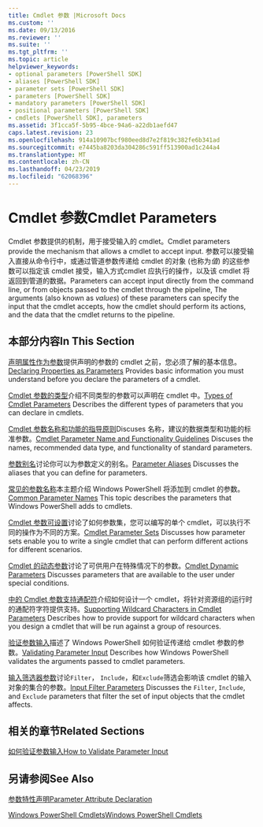 ```yaml
---
title: Cmdlet 参数 |Microsoft Docs
ms.custom: ''
ms.date: 09/13/2016
ms.reviewer: ''
ms.suite: ''
ms.tgt_pltfrm: ''
ms.topic: article
helpviewer_keywords:
- optional parameters [PowerShell SDK]
- aliases [PowerShell SDK]
- parameter sets [PowerShell SDK]
- parameters [PowerShell SDK]
- mandatory parameters [PowerShell SDK]
- positional parameters [PowerShell SDK]
- cmdlets [PowerShell SDK], parameters
ms.assetid: 3f1cca5f-5b95-4bce-94a6-a22db1aefd47
caps.latest.revision: 23
ms.openlocfilehash: 914a10907bcf980eed8d7e2f819c382fe6b341ad
ms.sourcegitcommit: e7445ba8203da304286c591ff513900ad1c244a4
ms.translationtype: MT
ms.contentlocale: zh-CN
ms.lasthandoff: 04/23/2019
ms.locfileid: "62068396"
---
```

# <a name="cmdlet-parameters"></a><span data-ttu-id="a27fd-102">Cmdlet 参数</span><span class="sxs-lookup"><span data-stu-id="a27fd-102">Cmdlet Parameters</span></span>

<span data-ttu-id="a27fd-103">Cmdlet 参数提供的机制，用于接受输入的 cmdlet。</span><span class="sxs-lookup"><span data-stu-id="a27fd-103">Cmdlet parameters provide the mechanism that allows a cmdlet to accept input.</span></span> <span data-ttu-id="a27fd-104">参数可以接受输入直接从命令行中，或通过管道参数传递给 cmdlet 的对象 (也称为*值*) 的这些参数可以指定该 cmdlet 接受，输入方式cmdlet 应执行的操作，以及该 cmdlet 将返回到管道的数据。</span><span class="sxs-lookup"><span data-stu-id="a27fd-104">Parameters can accept input directly from the command line, or from objects passed to the cmdlet through the pipeline, The arguments (also known as *values*) of these parameters can specify the input that the cmdlet accepts, how the cmdlet should perform its actions, and the data that the cmdlet returns to the pipeline.</span></span>

## <a name="in-this-section"></a><span data-ttu-id="a27fd-105">本部分内容</span><span class="sxs-lookup"><span data-stu-id="a27fd-105">In This Section</span></span>

<span data-ttu-id="a27fd-106">[声明属性作为参数](./declaring-properties-as-parameters.md)提供声明的参数的 cmdlet 之前，您必须了解的基本信息。</span><span class="sxs-lookup"><span data-stu-id="a27fd-106">[Declaring Properties as Parameters](./declaring-properties-as-parameters.md) Provides basic information you must understand before you declare the parameters of a cmdlet.</span></span>

<span data-ttu-id="a27fd-107">[Cmdlet 参数的类型](./types-of-cmdlet-parameters.md)介绍不同类型的参数可以声明在 cmdlet 中。</span><span class="sxs-lookup"><span data-stu-id="a27fd-107">[Types of Cmdlet Parameters](./types-of-cmdlet-parameters.md) Describes the different types of parameters that you can declare in cmdlets.</span></span>

<span data-ttu-id="a27fd-108">[Cmdlet 参数名称和功能的指导原则](./standard-cmdlet-parameter-names-and-types.md)Discuses 名称，建议的数据类型和功能的标准参数。</span><span class="sxs-lookup"><span data-stu-id="a27fd-108">[Cmdlet Parameter Name and Functionality Guidelines](./standard-cmdlet-parameter-names-and-types.md) Discuses the names, recommended data type, and functionality of standard parameters.</span></span>

<span data-ttu-id="a27fd-109">[参数别名](./parameter-aliases.md)讨论你可以为参数定义的别名。</span><span class="sxs-lookup"><span data-stu-id="a27fd-109">[Parameter Aliases](./parameter-aliases.md) Discusses the aliases that you can define for parameters.</span></span>

<span data-ttu-id="a27fd-110">[常见的参数名称](./common-parameter-names.md)本主题介绍 Windows PowerShell 将添加到 cmdlet 的参数。</span><span class="sxs-lookup"><span data-stu-id="a27fd-110">[Common Parameter Names](./common-parameter-names.md) This topic describes the parameters that Windows PowerShell adds to cmdlets.</span></span>

<span data-ttu-id="a27fd-111">[Cmdlet 参数可设置](./cmdlet-parameter-sets.md)讨论了如何参数集，您可以编写的单个 cmdlet，可以执行不同的操作为不同的方案。</span><span class="sxs-lookup"><span data-stu-id="a27fd-111">[Cmdlet Parameter Sets](./cmdlet-parameter-sets.md) Discusses how parameter sets enable you to write a single cmdlet that can perform different actions for different scenarios.</span></span>

<span data-ttu-id="a27fd-112">[Cmdlet 的动态参数](./cmdlet-dynamic-parameters.md)讨论了可供用户在特殊情况下的参数。</span><span class="sxs-lookup"><span data-stu-id="a27fd-112">[Cmdlet Dynamic Parameters](./cmdlet-dynamic-parameters.md) Discusses parameters that are available to the user under special conditions.</span></span>

<span data-ttu-id="a27fd-113">[中的 Cmdlet 参数支持通配符](./supporting-wildcard-characters-in-cmdlet-parameters.md)介绍如何设计一个 cmdlet，将针对资源组的运行时的通配符字符提供支持。</span><span class="sxs-lookup"><span data-stu-id="a27fd-113">[Supporting Wildcard Characters in Cmdlet Parameters](./supporting-wildcard-characters-in-cmdlet-parameters.md) Describes how to provide support for wildcard characters when you design a cmdlet that will be run against a group of resources.</span></span>

<span data-ttu-id="a27fd-114">[验证参数输入](./validating-parameter-input.md)描述了 Windows PowerShell 如何验证传递给 cmdlet 参数的参数。</span><span class="sxs-lookup"><span data-stu-id="a27fd-114">[Validating Parameter Input](./validating-parameter-input.md) Describes how Windows PowerShell validates the arguments passed to cmdlet parameters.</span></span>

<span data-ttu-id="a27fd-115">[输入筛选器参数](./input-filter-parameters.md)讨论`Filter`， `Include`，和`Exclude`筛选会影响该 cmdlet 的输入对象的集合的参数。</span><span class="sxs-lookup"><span data-stu-id="a27fd-115">[Input Filter Parameters](./input-filter-parameters.md) Discusses the `Filter`, `Include`, and `Exclude` parameters that filter the set of input objects that the cmdlet affects.</span></span>

## <a name="related-sections"></a><span data-ttu-id="a27fd-116">相关的章节</span><span class="sxs-lookup"><span data-stu-id="a27fd-116">Related Sections</span></span>

[<span data-ttu-id="a27fd-117">如何验证参数输入</span><span class="sxs-lookup"><span data-stu-id="a27fd-117">How to Validate Parameter Input</span></span>](./how-to-validate-parameter-input.md)

## <a name="see-also"></a><span data-ttu-id="a27fd-118">另请参阅</span><span class="sxs-lookup"><span data-stu-id="a27fd-118">See Also</span></span>

[<span data-ttu-id="a27fd-119">参数特性声明</span><span class="sxs-lookup"><span data-stu-id="a27fd-119">Parameter Attribute Declaration</span></span>](./parameter-attribute-declaration.md)

[<span data-ttu-id="a27fd-120">Windows PowerShell Cmdlets</span><span class="sxs-lookup"><span data-stu-id="a27fd-120">Windows PowerShell Cmdlets</span></span>](./cmdlet-overview.md)
